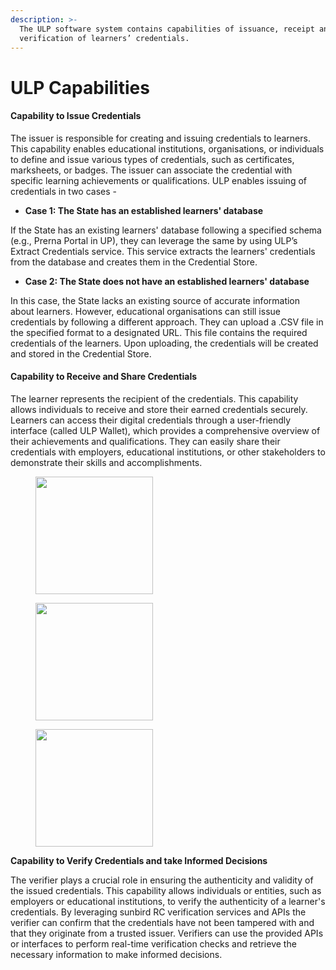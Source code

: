 ```yaml
---
description: >-
  The ULP software system contains capabilities of issuance, receipt and
  verification of learners’ credentials.
---
```


# ULP Capabilities

#### Capability to Issue Credentials

The issuer is responsible for creating and issuing credentials to learners. This capability enables educational institutions, organisations, or individuals to define and issue various types of credentials, such as certificates, marksheets, or badges. The issuer can associate the credential with specific learning achievements or qualifications. ULP enables issuing of credentials in two cases -

* **Case 1: The State has an established learners' database**

If the State has an existing learners' database following a specified schema (e.g., Prerna Portal in UP), they can leverage the same by using ULP’s Extract Credentials service. This service extracts the learners' credentials from the database and creates them in the Credential Store.

* **Case 2: The State does not have an established learners' database**

In this case, the State lacks an existing source of accurate information about learners. However, educational organisations can still issue credentials by following a different approach. They can upload a .CSV file in the specified format to a designated URL. This file contains the required credentials of the learners. Upon uploading, the credentials will be created and stored in the Credential Store.

#### Capability to Receive and Share Credentials

The learner represents the recipient of the credentials. This capability allows individuals to receive and store their earned credentials securely. Learners can access their digital credentials through a user-friendly interface (called ULP Wallet), which provides a comprehensive overview of their achievements and qualifications. They can easily share their credentials with employers, educational institutions, or other stakeholders to demonstrate their skills and accomplishments.

<div>

<figure><img src="../../.gitbook/assets/image (7) (4).png" alt="" width="188"><figcaption></figcaption></figure>

 

<figure><img src="../../.gitbook/assets/image (18) (2).png" alt="" width="188"><figcaption></figcaption></figure>

 

<figure><img src="../../.gitbook/assets/image (4) (1).png" alt="" width="188"><figcaption></figcaption></figure>

</div>

**Capability to Verify Credentials and take Informed Decisions**

The verifier plays a crucial role in ensuring the authenticity and validity of the issued credentials. This capability allows individuals or entities, such as employers or educational institutions, to verify the authenticity of a learner's credentials. By leveraging sunbird RC verification services and APIs the verifier can confirm that the credentials have not been tampered with and that they originate from a trusted issuer. Verifiers can use the provided APIs or interfaces to perform real-time verification checks and retrieve the necessary information to make informed decisions.

<div>

<figure><img src="../../.gitbook/assets/image (9) (2).png" alt=""><figcaption></figcaption></figure>

 

<figure><img src="../../.gitbook/assets/image (21) (1).png" alt=""><figcaption></figcaption></figure>

 

<figure><img src="../../.gitbook/assets/image (12) (3).png" alt=""><figcaption></figcaption></figure>

</div>



